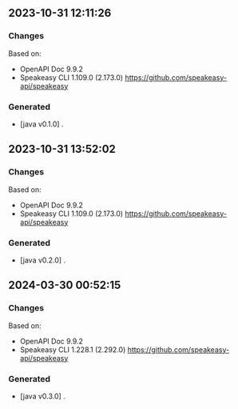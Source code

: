 

## 2023-10-31 12:11:26
### Changes
Based on:
- OpenAPI Doc 9.9.2 
- Speakeasy CLI 1.109.0 (2.173.0) https://github.com/speakeasy-api/speakeasy
### Generated
- [java v0.1.0] .

## 2023-10-31 13:52:02
### Changes
Based on:
- OpenAPI Doc 9.9.2 
- Speakeasy CLI 1.109.0 (2.173.0) https://github.com/speakeasy-api/speakeasy
### Generated
- [java v0.2.0] .

## 2024-03-30 00:52:15
### Changes
Based on:
- OpenAPI Doc 9.9.2 
- Speakeasy CLI 1.228.1 (2.292.0) https://github.com/speakeasy-api/speakeasy
### Generated
- [java v0.3.0] .